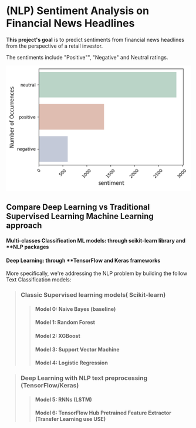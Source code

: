 # **(NLP) Sentiment Analysis on Financial News Headlines**


**This project's goal** is to predict sentiments from financial news headlines from the perspective of a retail investor. 

The sentiments include "Positive"", "Negative" and Neutral ratings. 

![sentiment](https://github.com/mojocraftdojo/NLP_news_sentiment_analysis/blob/main/multi-classes_stats.png "multi-classes")


## Compare Deep Learning vs Traditional Supervised Learning Machine Learning approach

####  Multi-classes Classification ML models: through **scikit-learn** library and **NLP packages
####  Deep Learning: through **TensorFlow and Keras frameworks


More specifically, we're addressing the NLP problem by building the follow Text Classification models:

>### **Classic Supervised learning models( Scikit-learn)**
>> #### Model 0: Naive Bayes (baseline)
>> #### Model 1: Random Forest
>> #### Model 2: XGBoost
>> #### Model 3: Support Vector Machine 
>> #### Model 4: Logistic Regression 

>### **Deep Learning with NLP text preprocessing (TensorFlow/Keras)**
>>#### Model 5: RNNs (LSTM)
>>#### Model 6: TensorFlow Hub Pretrained Feature Extractor (Transfer Learning use USE)



